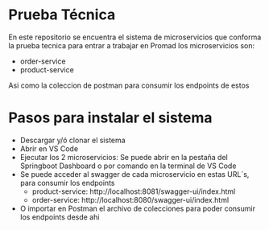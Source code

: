 # Prueba Técnica

En este repositorio se encuentra el sistema de microservicios que conforma la prueba tecnica para entrar a trabajar en Promad los microservicios son:

 - order-service
 - product-service

Asi como la coleccion de postman para consumir los endpoints de estos

# Pasos para instalar el sistema

 - Descargar y/ó clonar el sistema
 - Abrir en VS Code
 - Ejecutar los 2 microservicios: Se puede abrir en la pestaña del Springboot Dashboard o por comando en la terminal de VS Code
 - Se puede acceder al swagger de cada microservicio en estas URL´s, para consumir los endpoints
	 - product-service: http://localhost:8081/swagger-ui/index.html
	 - order-service: http://localhost:8080/swagger-ui/index.html
- O importar en Postman el archivo de colecciones para poder consumir los endpoints desde ahi
